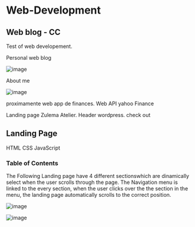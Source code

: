 # Web-Development

## Web blog - CC

Test of web developement.

Personal web blog

![image](https://user-images.githubusercontent.com/65776444/169037770-96c7f3ba-7f81-4b74-8a8f-03c45a2c61f5.png)


About me

![image](https://user-images.githubusercontent.com/65776444/169038466-0263fac3-3403-4501-961d-948240519a97.png)


proximamente web app de finances. 
Web API yahoo Finance

Landing page Zulema Atelier. 
Header wordpress. check out 

## Landing Page

HTML
CSS
JavaScript

### Table of Contents

The Following Landing page have 4 different sectionswhich are dinamically select when the user scrolls through the page. The Navigation menu is linked to the every section, when the user clicks over the the section in the menu, the landing page automatically scrolls to the correct position.

![image](https://user-images.githubusercontent.com/65776444/170019132-f6b814a6-2f3c-4993-9eb3-da1450e09ad3.png)

![image](https://user-images.githubusercontent.com/65776444/170018885-2afb60aa-33f9-47d7-b3ae-1b036b3fa998.png)



